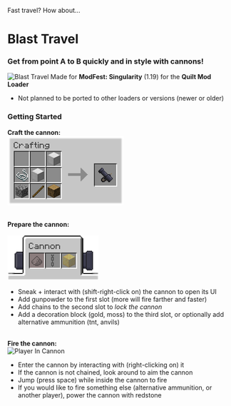 Fast travel? How about...
# Blast Travel
### Get from point A to B quickly and in style with cannons!
![Blast Travel](./img/blast_travel.png)
Made for **ModFest: Singularity** (1.19) for the **Quilt Mod Loader**
- Not planned to be ported to other loaders or versions (newer or older)

### Getting Started
**Craft the cannon:** <br/>
![Cannon Recipe](./img/recipe.png)
<br/><br/>

**Prepare the cannon:** <br/> <br/>
![Cannon UI](./img/cannon_ui.png)
- Sneak + interact with (shift-right-click on) the cannon to open its UI
- Add gunpowder to the first slot (more will fire farther and faster)
- Add chains to the second slot to *lock the cannon*
- Add a decoration block (gold, moss) to the third slot, or optionally add alternative ammunition (tnt, anvils)
<br/><br/>

**Fire the cannon:** <br/>
![Player In Cannon](./img/in_cannon.png)
- Enter the cannon by interacting with (right-clicking on) it
- If the cannon is not chained, look around to aim the cannon
- Jump (press space) while inside the cannon to fire
- If you would like to fire something else (alternative ammunition, or another player), power the cannon with redstone
